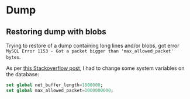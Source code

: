 
# Dump

## Restoring dump with blobs

Trying to restore of a dump containing long lines and/or blobs, got error `MySQL Error 1153 - Got a packet bigger than 'max_allowed_packet' bytes`.

As per [this Stackoverflow post](https://stackoverflow.com/questions/93128/mysql-error-1153-got-a-packet-bigger-than-max-allowed-packet-bytes), I had to change some system variables on the database:

```sql
set global net_buffer_length=1000000; 
set global max_allowed_packet=1000000000;
```

